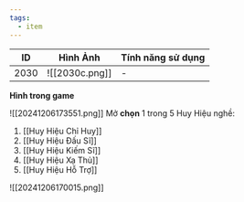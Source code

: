 ```yaml
---
tags:
  - item
---
```


| ID   | Hình Ảnh       | Tính năng sử dụng |
| ---- | -------------- | ----------------- |
| 2030 | ![[2030c.png]] | -                 |
**Hình trong game**

![[20241206173551.png]]
Mở **chọn** 1 trong 5 Huy Hiệu nghề:
1. [[Huy Hiệu Chỉ Huy]]
2. [[Huy Hiệu Đấu Sĩ]]
3. [[Huy Hiệu Kiếm Sĩ]]
4. [[Huy Hiệu Xạ Thủ]]
5. [[Huy Hiệu Hỗ Trợ]]

![[20241206170015.png]]